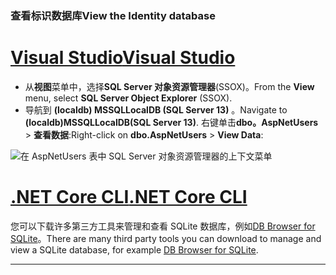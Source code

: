 ### <a name="view-the-identity-database"></a><span data-ttu-id="c12cd-101">查看标识数据库</span><span class="sxs-lookup"><span data-stu-id="c12cd-101">View the Identity database</span></span>

# <a name="visual-studiotabvisual-studio"></a>[<span data-ttu-id="c12cd-102">Visual Studio</span><span class="sxs-lookup"><span data-stu-id="c12cd-102">Visual Studio</span></span>](#tab/visual-studio) 

* <span data-ttu-id="c12cd-103">从**视图**菜单中，选择**SQL Server 对象资源管理器**(SSOX)。</span><span class="sxs-lookup"><span data-stu-id="c12cd-103">From the **View** menu, select **SQL Server Object Explorer** (SSOX).</span></span>
* <span data-ttu-id="c12cd-104">导航到 **(localdb) MSSQLLocalDB (SQL Server 13)** 。</span><span class="sxs-lookup"><span data-stu-id="c12cd-104">Navigate to **(localdb)MSSQLLocalDB(SQL Server 13)**.</span></span> <span data-ttu-id="c12cd-105">右键单击**dbo。AspNetUsers** > **查看数据**:</span><span class="sxs-lookup"><span data-stu-id="c12cd-105">Right-click on **dbo.AspNetUsers** > **View Data**:</span></span>

![在 AspNetUsers 表中 SQL Server 对象资源管理器的上下文菜单](~/security/authentication/accconfirm/_static/ssox.png)

# <a name="net-core-clitabnetcore-cli"></a>[<span data-ttu-id="c12cd-107">.NET Core CLI</span><span class="sxs-lookup"><span data-stu-id="c12cd-107">.NET Core CLI</span></span>](#tab/netcore-cli)

<span data-ttu-id="c12cd-108">您可以下载许多第三方工具来管理和查看 SQLite 数据库，例如[DB Browser for SQLite](https://sqlitebrowser.org/)。</span><span class="sxs-lookup"><span data-stu-id="c12cd-108">There are many third party tools you can download to manage and view a SQLite database, for example [DB Browser for SQLite](https://sqlitebrowser.org/).</span></span>

---